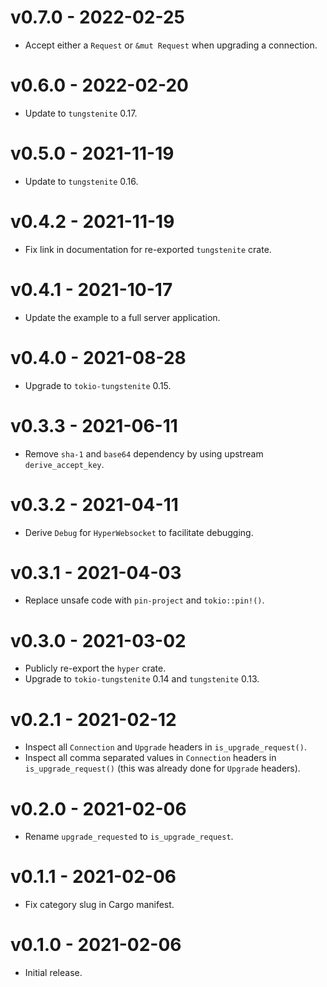 # v0.7.0 - 2022-02-25
* Accept either a `Request` or `&mut Request` when upgrading a connection.

# v0.6.0 - 2022-02-20
* Update to `tungstenite` 0.17.

# v0.5.0 - 2021-11-19
* Update to `tungstenite` 0.16.

# v0.4.2 - 2021-11-19
* Fix link in documentation for re-exported `tungstenite` crate.

# v0.4.1 - 2021-10-17
* Update the example to a full server application.

# v0.4.0 - 2021-08-28
* Upgrade to `tokio-tungstenite` 0.15.

# v0.3.3 - 2021-06-11
* Remove `sha-1` and `base64` dependency by using upstream `derive_accept_key`.

# v0.3.2 - 2021-04-11
* Derive `Debug` for `HyperWebsocket` to facilitate debugging.

# v0.3.1 - 2021-04-03
* Replace unsafe code with `pin-project` and `tokio::pin!()`.

# v0.3.0 - 2021-03-02
* Publicly re-export the `hyper` crate.
* Upgrade to `tokio-tungstenite` 0.14 and `tungstenite` 0.13.

# v0.2.1 - 2021-02-12
* Inspect all `Connection` and `Upgrade` headers in `is_upgrade_request()`.
* Inspect all comma separated values in `Connection` headers in `is_upgrade_request()` (this was already done for `Upgrade` headers).

# v0.2.0 - 2021-02-06
* Rename `upgrade_requested` to `is_upgrade_request`.

# v0.1.1 - 2021-02-06
* Fix category slug in Cargo manifest.

# v0.1.0 - 2021-02-06
* Initial release.
